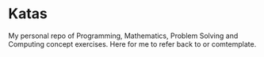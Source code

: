 # Katas

My personal repo of Programming, Mathematics, Problem Solving and Computing concept exercises. Here for me to refer back to or comtemplate.
